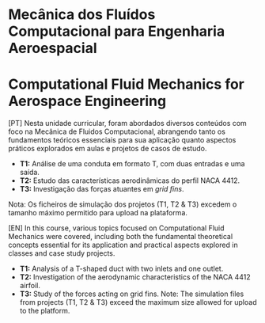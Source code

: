 # Mecânica dos Fluídos Computacional para Engenharia Aeroespacial

# Computational Fluid Mechanics for Aerospace Engineering
[PT]
Nesta unidade curricular, foram abordados diversos conteúdos com foco na Mecânica de Fluidos Computacional, abrangendo tanto os fundamentos teóricos essenciais para sua aplicação quanto aspectos práticos explorados em aulas e projetos de casos de estudo.
- **T1:** Análise de uma conduta em formato T, com duas entradas e uma saída.  
- **T2:** Estudo das características aerodinâmicas do perfil NACA 4412.  
- **T3:** Investigação das forças atuantes em <i>grid fins</i>.

Nota: Os ficheiros de simulação dos projetos (T1, T2 & T3) excedem o tamanho máximo permitido para upload na plataforma.

[EN]
In this course, various topics focused on Computational Fluid Mechanics were covered, including both the fundamental theoretical concepts essential for its application and practical aspects explored in classes and case study projects.
- **T1:** Analysis of a T-shaped duct with two inlets and one outlet.  
- **T2:** Investigation of the aerodynamic characteristics of the NACA 4412 airfoil.  
- **T3:** Study of the forces acting on grid fins.
Note: The simulation files from projects (T1, T2 & T3) exceed the maximum size allowed for upload to the platform.

